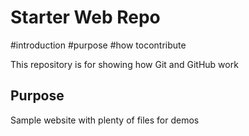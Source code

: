 # Starter Web Repo
#introduction
#purpose
#how tocontribute





This repository is for showing how Git and GitHub work

## Purpose

Sample website with plenty of files for demos

